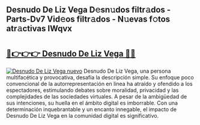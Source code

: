 ## Desnudo De Liz Vega D𝚎sn𝚞dos filtr𝚊dos - Parts-Dv7 Vid𝚎os filtr𝚊dos - N𝚞evas f𝚘tos atr𝚊ctivas IWqvx

# <h2><a href="http://mb87o4z.tromn.icu/?c=Desnudo+De+Liz+Vega">🔗👉👉👉 Desnudo De Liz Vega 🔗🔗</a></h2>

[![Desnudo De Liz Vega nuevo](https://i.imgur.com/pEAQMta.gif)](http://mb87o4z.tromn.icu/?c=Desnudo+De+Liz+Vega)
Desnudo De Liz Vega, una persona multifacética y provocativa, desafía la descripción simple. Su enfoque poco convencional de la autorrepresentación en línea ha atraído y ofendido a los espectadores, estimulando debates sobre moralidad, privacidad y las complejidades de las sociedades virtuales. A pesar de la ambigüedad de sus intenciones, su huella en el ámbito digital es imborrable. Con una determinación inquebrantable y un encanto innegable, el impacto de Desnudo De Liz Vega en la comunidad digital es significativo.
